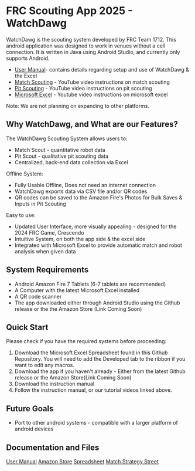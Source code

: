 # FRC Scouting App 2025 - WatchDawg

WatchDawg is the scouting system developed by FRC Team 1712. This android application was designed to work in venues without a cell connection.
It is written in Java using Android Studio, and currently only supports Android.

* [User Manual](https://github.com/Dawgma-1712/Watchdawg-2025/blob/2fbe2bc410220c71ddfa802f27ea7d1e979237ee/2025%20Dawgma%20Scouting%20User%20Manual%20(3).pdf)- contains details regarding setup and use of WatchDawg & the Excel
* [Match Scouting](https://www.youtube.com/watch?v=9rv-PaQupMs) - YouTube video instructions on match scouting
* [Pit Scouting](https://www.youtube.com/watch?v=Vkx3Gq3UP6o) - YouTube video instructions on pit scouting
* [Microsoft Excel](https://www.youtube.com/watch?v=Gi4yMPyN_pw) - Youtube video instructions on microsoft excel

Note: We are not planning on expanding to other platforms.

## Why WatchDawg, and What are our Features?

The WatchDawg Scouting System allows users to:
* Match Scout - quantitative robot data
* Pit Scout - qualitative pit scouting data
* Centralized, back-end data collection via Excel 

Offline System:
* Fully Usable Offline, Does not need an internet connection
* WatchDawg exports data via CSV file and/or QR codes
* QR codes can be saved to the Amazon Fire's Photos for Bulk Saves & Inputs in Pit Scouting

Easy to use:
* Updated User Interface, more visually appealing - designed for the 2024 FRC Game, Crescendo
* Intuitive System, on both the app side & the excel side 
* Integrated with Microsoft Excel to provide automatic match and robot analysis when given data

## System Requirements
* Android Amazon Fire 7 Tablets (6-7 tablets are recommended)
* A Computer with the latest Microsoft Excel installed
* A QR code scanner
* The app downloaded either through Android Studio using the Github release or the the Amazon Store (Link Coming Soon)


## Quick Start 
Please check if you have the required systems before proceeding:

1. Download the Microsoft Excel Spreadsheet found in this Github Repository. You will need to add the Developed tab to the ribbon if you want to edit any macros.
2. Download the app if you haven't already - Either from the latest Github release or the Amazon Store(Link Coming Soon)
3. Download the instruction manual 
4. Follow the instruction manual, or our tutorial videos linked above.

## Future Goals
* Port to other android systems - compatible with a larger platform of android devices

## Documentation and Files

[User Manual](https://github.com/Dawgma-1712/Watchdawg-2025/blob/2fbe2bc410220c71ddfa802f27ea7d1e979237ee/2025%20Dawgma%20Scouting%20User%20Manual%20(3).pdf)
[Amazon Store](https://www.amazon.com/Dawgma-Robotics-WatchDawg/dp/B09VMZZ6FL/ref=sr_1_1?crid=3VO7RU5EHGVY9&dib=eyJ2IjoiMSJ9.sal-Duc88BgaLIBymz44tfnoCWjgIgh1TddOblRr_6Y-Z1l6ukUKQeJgBd_UUvDMis28NAcrShkP2D-j77RsK9jtocBE-9apfar3COkRDxFPL-UUJmJqFiZ0lQ9QomZXsNH7b3lAueTpa8Hw-zFN5m1GebULMRPxz9dxpZQaIpqQMZDmlq0te-K8eHOr6MOJAjec36bTYrOTetMupGcBALIinDXJZRq0mgOxFULxy9MN0oc0E2faJagk0MwW2aaT0vMz2v1vK0VYFA0AuiZPJPGh5mX-vQMbFYNuUKOQk0_FWcFL6FVzJDsiYtm0jHVnULWLMhqS7Z5J8RzTNM0FJDNhG8NGnhx7z_eUFuPNtBv6mrThNBm-JRdk4fpAOO-8whMsuYieZm9FyrZkZSt4T8tARxkUaocFuzgHt5Ban-hlrDFR3JbDebkbH8ROZmSr.dB83ZtGptPwYySN8mp37AxeGcU_WB8QZJrx1TEEHxOg&dib_tag=se&keywords=dawgma&qid=1740859854&s=mobile-apps&sprefix=dawgma%2Cmobile-apps%2C89&sr=1-1)
[Spreadsheet](https://github.com/Dawgma-1712/Watchdawg-2025/blob/8126464a6a58d4ea92db92304fbfa192a59e4b15/2025WATCHDAWG_Post_Seneca.xlsm)
[Match Strategy Street](https://github.com/Dawgma-1712/Watchdawg-2025/blob/b7dbba1a3ad4e020d0530285126b897ce47344f5/MatchStrategySheet2025.docx)
